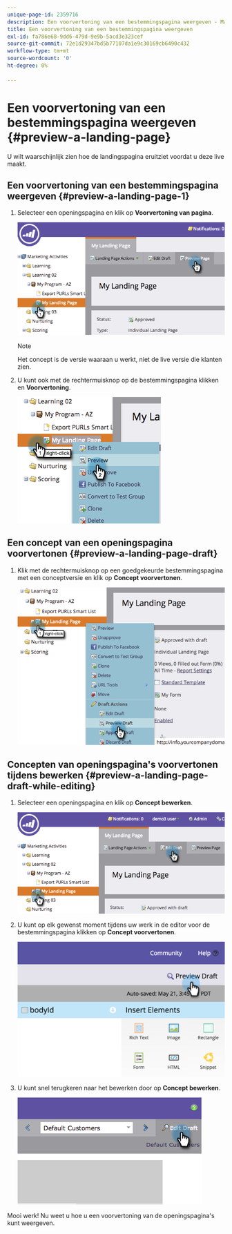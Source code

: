 ```yaml
---
unique-page-id: 2359716
description: Een voorvertoning van een bestemmingspagina weergeven - Marketo-documenten - Productdocumentatie
title: Een voorvertoning van een bestemmingspagina weergeven
exl-id: fa786e68-9dd6-479d-9e9b-5acd3e323cef
source-git-commit: 72e1d29347bd5b77107da1e9c30169cb6490c432
workflow-type: tm+mt
source-wordcount: '0'
ht-degree: 0%

---
```


# Een voorvertoning van een bestemmingspagina weergeven {#preview-a-landing-page}

U wilt waarschijnlijk zien hoe de landingspagina eruitziet voordat u deze live maakt.

## Een voorvertoning van een bestemmingspagina weergeven {#preview-a-landing-page-1}

1. Selecteer een openingspagina en klik op **Voorvertoning van pagina**.

   ![](assets/image2014-9-16-16-3a21-3a10.png)

   >[!NOTE]
   >
   >Het concept is de versie waaraan u werkt, niet de live versie die klanten zien.

1. U kunt ook met de rechtermuisknop op de bestemmingspagina klikken en **Voorvertoning**.

   ![](assets/image2014-9-17-10-3a9-3a49.png)

## Een concept van een openingspagina voorvertonen {#preview-a-landing-page-draft}

1. Klik met de rechtermuisknop op een goedgekeurde bestemmingspagina met een conceptversie en klik op **Concept voorvertonen**.

   ![](assets/image2014-9-17-10-3a9-3a56.png)

## Concepten van openingspagina&#39;s voorvertonen tijdens bewerken {#preview-a-landing-page-draft-while-editing}

1. Selecteer een openingspagina en klik op **Concept bewerken**.

   ![](assets/image2014-9-17-10-3a10-3a4.png)

1. U kunt op elk gewenst moment tijdens uw werk in de editor voor de bestemmingspagina klikken op **Concept voorvertonen**.

   ![](assets/image2015-5-21-15-3a48-3a59.png)

1. U kunt snel terugkeren naar het bewerken door op **Concept bewerken**.

   ![](assets/image2014-9-17-10-3a10-3a20.png)

Mooi werk! Nu weet u hoe u een voorvertoning van de openingspagina&#39;s kunt weergeven.
